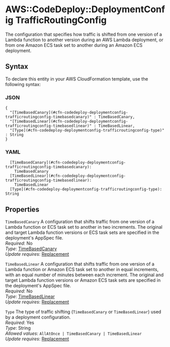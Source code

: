 # AWS::CodeDeploy::DeploymentConfig TrafficRoutingConfig<a name="aws-properties-codedeploy-deploymentconfig-trafficroutingconfig"></a>

The configuration that specifies how traffic is shifted from one version of a Lambda function to another version during an AWS Lambda deployment, or from one Amazon ECS task set to another during an Amazon ECS deployment\.

## Syntax<a name="aws-properties-codedeploy-deploymentconfig-trafficroutingconfig-syntax"></a>

To declare this entity in your AWS CloudFormation template, use the following syntax:

### JSON<a name="aws-properties-codedeploy-deploymentconfig-trafficroutingconfig-syntax.json"></a>

```
{
  "[TimeBasedCanary](#cfn-codedeploy-deploymentconfig-trafficroutingconfig-timebasedcanary)" : TimeBasedCanary,
  "[TimeBasedLinear](#cfn-codedeploy-deploymentconfig-trafficroutingconfig-timebasedlinear)" : TimeBasedLinear,
  "[Type](#cfn-codedeploy-deploymentconfig-trafficroutingconfig-type)" : String
}
```

### YAML<a name="aws-properties-codedeploy-deploymentconfig-trafficroutingconfig-syntax.yaml"></a>

```
  [TimeBasedCanary](#cfn-codedeploy-deploymentconfig-trafficroutingconfig-timebasedcanary):
    TimeBasedCanary
  [TimeBasedLinear](#cfn-codedeploy-deploymentconfig-trafficroutingconfig-timebasedlinear):
    TimeBasedLinear
  [Type](#cfn-codedeploy-deploymentconfig-trafficroutingconfig-type): String
```

## Properties<a name="aws-properties-codedeploy-deploymentconfig-trafficroutingconfig-properties"></a>

`TimeBasedCanary` <a name="cfn-codedeploy-deploymentconfig-trafficroutingconfig-timebasedcanary"></a>
A configuration that shifts traffic from one version of a Lambda function or ECS task set to another in two increments\. The original and target Lambda function versions or ECS task sets are specified in the deployment's AppSpec file\.  
_Required_: No  
_Type_: [TimeBasedCanary](aws-properties-codedeploy-deploymentconfig-timebasedcanary.md)  
_Update requires_: [Replacement](https://docs.aws.amazon.com/AWSCloudFormation/latest/UserGuide/using-cfn-updating-stacks-update-behaviors.html#update-replacement)

`TimeBasedLinear` <a name="cfn-codedeploy-deploymentconfig-trafficroutingconfig-timebasedlinear"></a>
A configuration that shifts traffic from one version of a Lambda function or Amazon ECS task set to another in equal increments, with an equal number of minutes between each increment\. The original and target Lambda function versions or Amazon ECS task sets are specified in the deployment's AppSpec file\.  
_Required_: No  
_Type_: [TimeBasedLinear](aws-properties-codedeploy-deploymentconfig-timebasedlinear.md)  
_Update requires_: [Replacement](https://docs.aws.amazon.com/AWSCloudFormation/latest/UserGuide/using-cfn-updating-stacks-update-behaviors.html#update-replacement)

`Type` <a name="cfn-codedeploy-deploymentconfig-trafficroutingconfig-type"></a>
The type of traffic shifting \(`TimeBasedCanary` or `TimeBasedLinear`\) used by a deployment configuration\.  
_Required_: Yes  
_Type_: String  
_Allowed values_: `AllAtOnce | TimeBasedCanary | TimeBasedLinear`  
_Update requires_: [Replacement](https://docs.aws.amazon.com/AWSCloudFormation/latest/UserGuide/using-cfn-updating-stacks-update-behaviors.html#update-replacement)
